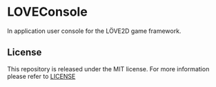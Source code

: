 # LOVEConsole #

In application user console for the LÖVE2D game framework.

## License ##

This repository is released under the MIT license. For more information please refer to [LICENSE](https://github.com/Catlinman/LOVEConsole/blob/master/LICENSE)
